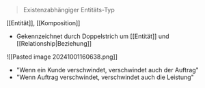 > Existenzabhängiger Entitäts-Typ

[[Entität]], [[Komposition]]

- Gekennzeichnet durch Doppelstrich um [[Entität]] und [[Relationship|Beziehung]]

![[Pasted image 20241001160638.png]]

- "Wenn ein Kunde verschwindet, verschwindet auch der Auftrag"
- "Wenn Auftrag verschwindet, verschwindet auch die Leistung"


